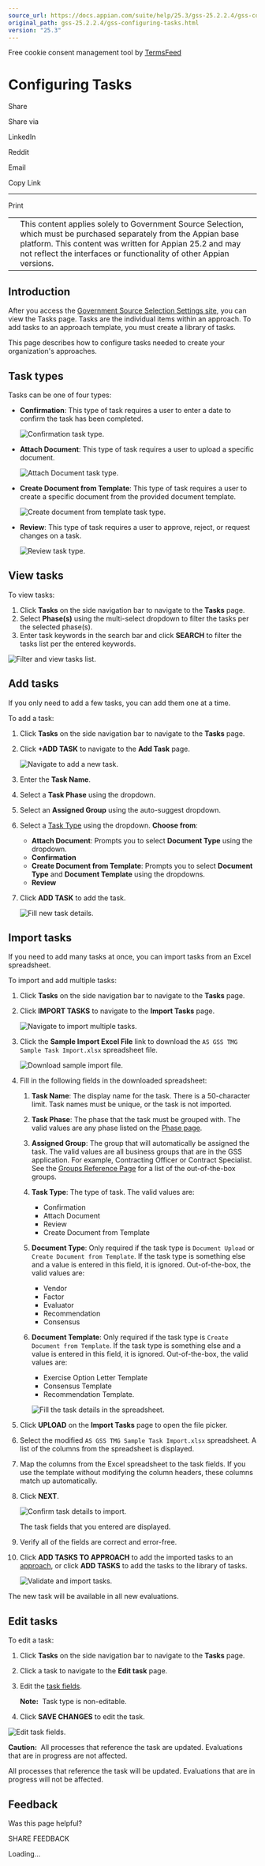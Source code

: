 ```yaml
---
source_url: https://docs.appian.com/suite/help/25.3/gss-25.2.2.4/gss-configuring-tasks.html
original_path: gss-25.2.2.4/gss-configuring-tasks.html
version: "25.3"
---
```


Free cookie consent management tool by [TermsFeed](https://www.termsfeed.com/)

# Configuring Tasks

Share

Share via

LinkedIn

Reddit

Email

Copy Link

* * *

Print

<table><tbody><tr><td><i class="fa fa-check-square-o" aria-hidden="true"></i></td><td>This content applies solely to Government Source Selection, which must be purchased separately from the Appian base platform. This content was written for Appian 25.2 and may not reflect the interfaces or functionality of other Appian versions.</td></tr></tbody></table>

## Introduction

After you access the [Government Source Selection Settings site](gss-accessing-settings-site.html), you can view the Tasks page. Tasks are the individual items within an approach. To add tasks to an approach template, you must create a library of tasks.

This page describes how to configure tasks needed to create your organization's approaches.

## Task types

Tasks can be one of four types:

-   **Confirmation**: This type of task requires a user to enter a date to confirm the task has been completed.

    ![Confirmation task type.](images/confirmation_task_type.png)

-   **Attach Document**: This type of task requires a user to upload a specific document.

    ![Attach Document task type.](images/attach_document_task_type.png)

-   **Create Document from Template**: This type of task requires a user to create a specific document from the provided document template.

    ![Create document from template task type.](images/create_document_from_template_task_type.png)

-   **Review**: This type of task requires a user to approve, reject, or request changes on a task.

    ![Review task type.](images/review_task_type.png)

## View tasks

To view tasks:

1.  Click **Tasks** on the side navigation bar to navigate to the **Tasks** page.
2.  Select **Phase(s)** using the multi-select dropdown to filter the tasks per the selected phase(s).
3.  Enter task keywords in the search bar and click **SEARCH** to filter the tasks list per the entered keywords.

![Filter and view tasks list.](images/view_tasks_1.png)

## Add tasks

If you only need to add a few tasks, you can add them one at a time.

To add a task:

1.  Click **Tasks** on the side navigation bar to navigate to the **Tasks** page.
2.  Click **+ADD TASK** to navigate to the **Add Task** page.

    ![Navigate to add a new task.](images/add_tasks.png)

3.  Enter the **Task Name**.
4.  Select a **Task Phase** using the dropdown.
5.  Select an **Assigned Group** using the auto-suggest dropdown.
6.  Select a [Task Type](#task-types) using the dropdown. **Choose from**:
    -   **Attach Document**: Prompts you to select **Document Type** using the dropdown.
    -   **Confirmation**
    -   **Create Document from Template**: Prompts you to select **Document Type** and **Document Template** using the dropdowns.
    -   **Review**
7.  Click **ADD TASK** to add the task.

    ![Fill new task details.](images/add_tasks_2.png)

## Import tasks

If you need to add many tasks at once, you can import tasks from an Excel spreadsheet.

To import and add multiple tasks:

1.  Click **Tasks** on the side navigation bar to navigate to the **Tasks** page.
2.  Click **IMPORT TASKS** to navigate to the **Import Tasks** page.

    ![Navigate to import multiple tasks.](images/import_tasks.png)

3.  Click the **Sample Import Excel File** link to download the `AS GSS TMG Sample Task Import.xlsx` spreadsheet file.

    ![Download sample import file.](images/import_tasks_2.png)

4.  Fill in the following fields in the downloaded spreadsheet:
    1.  **Task Name**: The display name for the task. There is a 50-character limit. Task names must be unique, or the task is not imported.
    2.  **Task Phase**: The phase that the task must be grouped with. The valid values are any phase listed on the [Phase page](gss-configuring-phases.html).
    3.  **Assigned Group**: The group that will automatically be assigned the task. The valid values are all business groups that are in the GSS application. For example, Contracting Officer or Contract Specialist. See the [Groups Reference Page](gss-groups-reference-page.html) for a list of the out-of-the-box groups.
    4.  **Task Type**: The type of task. The valid values are:
        -   Confirmation
        -   Attach Document
        -   Review
        -   Create Document from Template
    5.  **Document Type**: Only required if the task type is `Document Upload` or `Create Document from Template`. If the task type is something else and a value is entered in this field, it is ignored. Out-of-the-box, the valid values are:
        -   Vendor
        -   Factor
        -   Evaluator
        -   Recommendation
        -   Consensus
    6.  **Document Template**: Only required if the task type is `Create Document from Template`. If the task type is something else and a value is entered in this field, it is ignored. Out-of-the-box, the valid values are:

        -   Exercise Option Letter Template
        -   Consensus Template
        -   Recommendation Template.

        ![Fill the task details in the spreadsheet.](images/import_tasks_3.png)

5.  Click **UPLOAD** on the **Import Tasks** page to open the file picker.
6.  Select the modified `AS GSS TMG Sample Task Import.xlsx` spreadsheet. A list of the columns from the spreadsheet is displayed.
7.  Map the columns from the Excel spreadsheet to the task fields. If you use the template without modifying the column headers, these columns match up automatically.
8.  Click **NEXT**.

    ![Confirm task details to import.](images/import_tasks_4.png)

    The task fields that you entered are displayed.

9.  Verify all of the fields are correct and error-free.
10.  Click **ADD TASKS TO APPROACH** to add the imported tasks to an [approach](gss-configuring-approaches.html), or click **ADD TASKS** to add the tasks to the library of tasks.

     ![Validate and import tasks.](images/import_tasks_5.png)

The new task will be available in all new evaluations.

## Edit tasks

To edit a task:

1.  Click **Tasks** on the side navigation bar to navigate to the **Tasks** page.
2.  Click a task to navigate to the **Edit task** page.
3.  Edit the [task fields](#add-tasks).

    **Note:**  Task type is non-editable.

4.  Click **SAVE CHANGES** to edit the task.

![Edit task fields.](images/edit_tasks.png)

**Caution:**  All processes that reference the task are updated. Evaluations that are in progress are not affected.

All processes that reference the task will be updated. Evaluations that are in progress will not be affected.

## Feedback

Was this page helpful?

SHARE FEEDBACK

Loading...